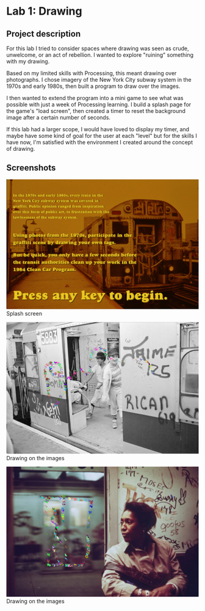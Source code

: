 # Lab 1: Drawing

## Project description
For this lab I tried to consider spaces where drawing was seen as crude, unwelcome, or an act of rebellion. I wanted to explore "ruining" something with my drawing.

Based on my limited skills with Processing, this meant drawing over photographs. I chose imagery of the New York City subway system in the 1970s and early 1980s, then built a program to draw over the images.

I then wanted to extend the program into a mini game to see what was possible with just a week of Processing learning. I build a splash page for the game's "load screen", then created a timer to reset the background image after a certain number of seconds.

If this lab had a larger scope, I would have loved to display my timer, and maybe have some kind of goal for the user at each "level" but for the skills I have now, I'm satisfied with the environment I created around the concept of drawing.

## Screenshots
![Splash screen](./images/screenshot1.png)
Splash screen

![Drawing on images](./images/screenshot2.png)
Drawing on the images

![Drawing on images](./images/screenshot3.png)
Drawing on the images
